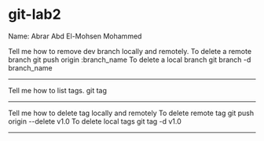 # git-lab2

Name: Abrar Abd El-Mohsen Mohammed


Tell me how to remove dev branch locally and remotely.
To delete a remote branch
git push origin :branch_name
To delete a local branch
git branch -d branch_name

--------------------------------------------------------------------

Tell me how to list tags.
git tag

-----------------------------------------------------------------------

Tell me how to delete tag locally and remotely
To delete remote tag
git push origin --delete v1.0
 To delete local tags
git tag -d v1.0

----------------------------------------------------------------------------


